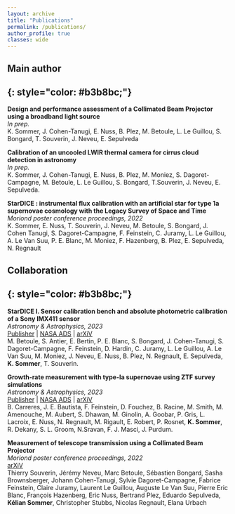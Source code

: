 ```yaml
---
layout: archive
title: "Publications"
permalink: /publications/
author_profile: true
classes: wide
---
```


## **Main author**
{: style="color: #b3b8bc;"}
--- 

**Design and performance assessment of a Collimated Beam Projector using a broadband light source**\
*In prep.*\
K. Sommer, J. Cohen-Tanugi, E. Nuss, B. Plez, M. Betoule, L. Le Guillou, S. Bongard, T. Souverin, J. Neveu, E. Sepulveda

**Calibration of an uncooled LWIR thermal camera for cirrus cloud detection in astronomy**\
*In prep.*\
K. Sommer, J. Cohen-Tanugi, E. Nuss, B. Plez, M. Moniez, S. Dagoret-Campagne, M. Betoule, L. Le Guillou, S. Bongard, T.Souverin, J. Neveu, E. Sepulveda.

**StarDICE : instrumental flux calibration with an artificial star for type 1a supernovae cosmology with the Legacy Survey of Space and Time**\
*Moriond poster conference proceedings, 2022*\
K. Sommer, E. Nuss, T. Souverin, J. Neveu, M. Betoule, S. Bongard, J. Cohen Tanugi, S. Dagoret-Campagne, F. Feinstein, C. Juramy, L. Le Guillou, A. Le Van Suu, P. E. Blanc, M. Moniez, F. Hazenberg, B. Plez, E. Sepulveda, N. Regnault

## **Collaboration**
{: style="color: #b3b8bc;"}
---

**StarDICE I. Sensor calibration bench and absolute photometric calibration of a Sony IMX411 sensor**\
*Astronomy & Astrophysics, 2023*\
[Publisher](https://www.aanda.org/articles/aa/full_html/2023/02/aa44973-22/aa44973-22.html) | [NASA ADS](https://ui.adsabs.harvard.edu/abs/2023A&A...670A.119B) | [arXiV](https://arxiv.org/abs/2211.04913)\
M. Betoule, S. Antier, E. Bertin, P. E. Blanc, S. Bongard, J. Cohen-Tanugi, S. Dagoret-Campagne, F. Feinstein, D. Hardin, C.
Juramy, L. Le Guillou, A. Le Van Suu, M. Moniez, J. Neveu, E. Nuss, B. Plez, N. Regnault, E. Sepulveda, **K. Sommer**, T.
Souverin.

**Growth-rate measurement with type-Ia supernovae using ZTF survey simulations**\
*Astronomy & Astrophysics, 2023*\
[Publisher](https://www.aanda.org/articles/aa/abs/2023/06/aa46173-23/aa46173-23.html) | [NASA ADS](https://ui.adsabs.harvard.edu/abs/2023A%26A...674A.197C/abstract) | [arXiV](https://arxiv.org/abs/2303.01198)\
B. Carreres, J. E. Bautista, F. Feinstein, D. Fouchez, B. Racine, M. Smith, M. Amenouche, M. Aubert, S. Dhawan, M. Ginolin, A. Goobar, P. Gris, L. Lacroix, E. Nuss, N. Regnault, M. Rigault, E. Robert, P. Rosnet, **K. Sommer**, R. Dekany, S. L. Groom, N.Sravan, F. J. Masci, J. Purdum.

**Measurement of telescope transmission using a Collimated Beam Projector**\
*Moriond poster conference proceedings, 2022*\
[arXiV](https://arxiv.org/abs/2206.07530)\
Thierry Souverin, Jérémy Neveu, Marc Betoule, Sébastien Bongard, Sasha Brownsberger, Johann Cohen-Tanugi, Sylvie Dagoret-Campagne, Fabrice Feinstein, Claire Juramy, Laurent Le Guillou, Auguste Le Van Suu, Pierre Eric Blanc, François Hazenberg, Eric Nuss, Bertrand Plez, Eduardo Sepulveda, **Kélian Sommer**, Christopher Stubbs, Nicolas Regnault, Elana Urbach



